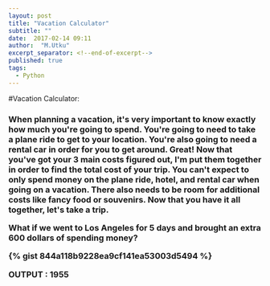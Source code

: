```yaml
---
layout: post
title: "Vacation Calculator"
subtitle: ""
date:  2017-02-14 09:11
author:  "M.Utku"
excerpt_separator: <!--end-of-excerpt-->
published: true
tags: 
  - Python
---
```


#Vacation Calculator:
<h3>
When planning a vacation, it's very important to know exactly how much you're going to spend.
You're going to need to take a plane ride to get to your location.
You're also going to need a rental car in order for you to get around.
Great! Now that you've got your 3 main costs figured out, I'm put them together in order to find the total cost of your trip.
You can't expect to only spend money on the plane ride, hotel, and rental car when going on a vacation. There also needs to be room for additional costs like fancy food or souvenirs.
Now that you have it all together, let's take a trip.

What if we went to Los Angeles for 5 days and brought an extra 600 dollars of spending money?

{% gist 844a118b9228ea9cf141ea53003d5494 %}

OUTPUT : 1955
</h3>
